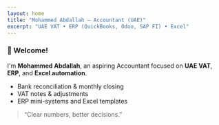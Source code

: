 ```yaml
---
layout: home
title: "Mohammed Abdallah — Accountant (UAE)"
excerpt: "UAE VAT • ERP (QuickBooks, Odoo, SAP FI) • Excel"
---
```


### 👋 Welcome!
I'm **Mohammed Abdallah**, an aspiring Accountant focused on **UAE VAT**, **ERP**, and **Excel automation**.

- Bank reconciliation & monthly closing  
- VAT notes & adjustments  
- ERP mini-systems and Excel templates

> “Clear numbers, better decisions.”
